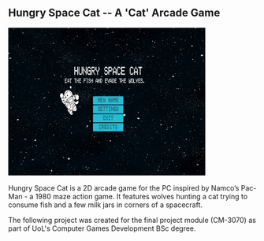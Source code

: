 ## Hungry Space Cat -- A 'Cat' Arcade Game

<img src="Documentation/menu.png" width="400" height="300">

Hungry Space Cat is a 2D arcade game for the PC inspired by Namco’s Pac-Man - a 1980 maze action game. It features wolves hunting a cat trying to consume fish and a few milk jars in corners of a spacecraft.

The following project was created for the final project module (CM-3070) as part of UoL's Computer Games Development BSc degree. 
